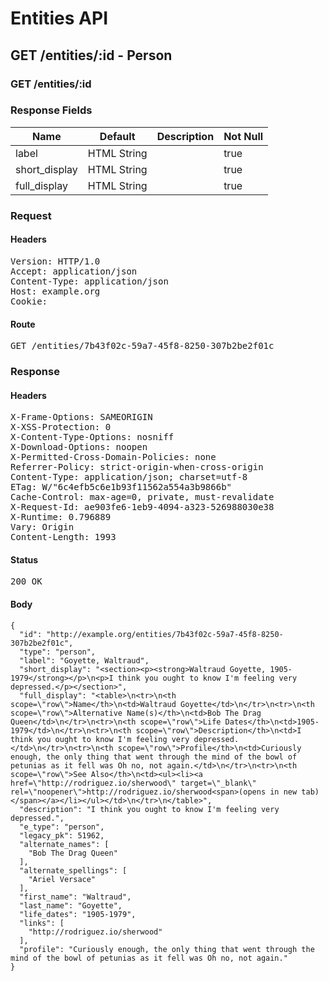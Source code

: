# Entities API



## GET /entities/:id - Person

### GET /entities/:id

### Response Fields

| Name | Default | Description | Not Null |
|------|---------|-------------|----------|
| label | HTML String |  | true |
| short_display | HTML String |  | true |
| full_display | HTML String |  | true |

### Request

#### Headers

<pre>Version: HTTP/1.0
Accept: application/json
Content-Type: application/json
Host: example.org
Cookie: </pre>

#### Route

<pre>GET /entities/7b43f02c-59a7-45f8-8250-307b2be2f01c</pre>

### Response

#### Headers

<pre>X-Frame-Options: SAMEORIGIN
X-XSS-Protection: 0
X-Content-Type-Options: nosniff
X-Download-Options: noopen
X-Permitted-Cross-Domain-Policies: none
Referrer-Policy: strict-origin-when-cross-origin
Content-Type: application/json; charset=utf-8
ETag: W/&quot;6c4efb5c6e1b93f11562a554a3b9866b&quot;
Cache-Control: max-age=0, private, must-revalidate
X-Request-Id: ae903fe6-1eb9-4094-a323-526988030e38
X-Runtime: 0.796889
Vary: Origin
Content-Length: 1993</pre>

#### Status

<pre>200 OK</pre>

#### Body

~~~
{
  "id": "http://example.org/entities/7b43f02c-59a7-45f8-8250-307b2be2f01c",
  "type": "person",
  "label": "Goyette, Waltraud",
  "short_display": "<section><p><strong>Waltraud Goyette, 1905-1979</strong></p>\n<p>I think you ought to know I'm feeling very depressed.</p></section>",
  "full_display": "<table>\n<tr>\n<th scope=\"row\">Name</th>\n<td>Waltraud Goyette</td>\n</tr>\n<tr>\n<th scope=\"row\">Alternative Name(s)</th>\n<td>Bob The Drag Queen</td>\n</tr>\n<tr>\n<th scope=\"row\">Life Dates</th>\n<td>1905-1979</td>\n</tr>\n<tr>\n<th scope=\"row\">Description</th>\n<td>I think you ought to know I'm feeling very depressed.</td>\n</tr>\n<tr>\n<th scope=\"row\">Profile</th>\n<td>Curiously enough, the only thing that went through the mind of the bowl of petunias as it fell was Oh no, not again.</td>\n</tr>\n<tr>\n<th scope=\"row\">See Also</th>\n<td><ul><li><a href=\"http://rodriguez.io/sherwood\" target=\"_blank\" rel=\"noopener\">http://rodriguez.io/sherwood<span>(opens in new tab)</span></a></li></ul></td>\n</tr>\n</table>",
  "description": "I think you ought to know I'm feeling very depressed.",
  "e_type": "person",
  "legacy_pk": 51962,
  "alternate_names": [
    "Bob The Drag Queen"
  ],
  "alternate_spellings": [
    "Ariel Versace"
  ],
  "first_name": "Waltraud",
  "last_name": "Goyette",
  "life_dates": "1905-1979",
  "links": [
    "http://rodriguez.io/sherwood"
  ],
  "profile": "Curiously enough, the only thing that went through the mind of the bowl of petunias as it fell was Oh no, not again."
}
~~~

